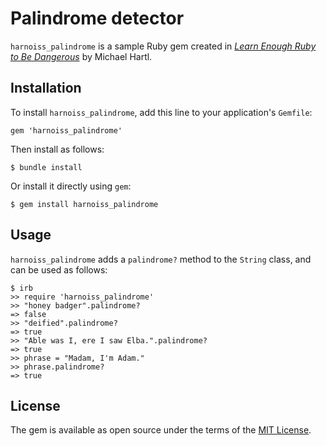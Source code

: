 # Palindrome detector

`harnoiss_palindrome` is a sample Ruby gem created in [*Learn Enough Ruby to Be Dangerous*](https://www.learnenough.com/ruby-tutorial) by Michael Hartl.

## Installation

To install `harnoiss_palindrome`, add this line to your application's `Gemfile`:

```
gem 'harnoiss_palindrome'
```

Then install as follows:

```
$ bundle install
```

Or install it directly using `gem`:

```
$ gem install harnoiss_palindrome
```

## Usage

`harnoiss_palindrome` adds a `palindrome?` method to the `String` class, and can be used as follows:

```
$ irb
>> require 'harnoiss_palindrome'
>> "honey badger".palindrome?
=> false
>> "deified".palindrome?
=> true
>> "Able was I, ere I saw Elba.".palindrome?
=> true
>> phrase = "Madam, I'm Adam."
>> phrase.palindrome?
=> true
```

## License

The gem is available as open source under the terms of the [MIT License](https://opensource.org/licenses/MIT).